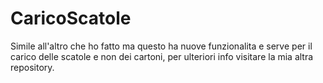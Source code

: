 # CaricoScatole
Simile all'altro che ho fatto ma questo ha nuove funzionalita e serve per il carico delle scatole e non dei cartoni, per ulteriori info visitare la mia altra repository.
